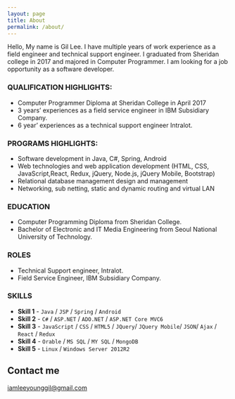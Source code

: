 ```yaml
---
layout: page
title: About
permalink: /about/
---
```


Hello, My name is Gil Lee. I have multiple years of work experience as a field engineer and technical support engineer. I graduated from Sheridan college in 2017 and majored in Computer Programmer.
I am looking for a job opportunity as a software developer.

### QUALIFICATION HIGHLIGHTS:

- Computer Programmer Diploma at Sheridan College in April 2017
- 3 years’ experiences as a field service engineer in IBM Subsidiary Company.
- 6 year’ experiences as a technical support engineer Intralot.

### PROGRAMS HIGHLIGHTS:
- Software development in Java, C#, Spring, Android
- Web technologies and web application development (HTML, CSS, JavaScript,React, Redux, jQuery, Node.js, jQuery Mobile, Bootstrap)
- Relational database management design and management
- Networking, sub netting, static and dynamic routing and virtual LAN

### EDUCATION

* Computer Programming Diploma from Sheridan College.
* Bachelor of Electronic and IT Media Engineering from Seoul National University of Technology.


### ROLES

* Technical Support engineer, Intralot.
* Field Service Engineer, IBM Subsidiary Company.

### SKILLS

* **Skill 1** - `Java` / `JSP` / `Spring` / `Android`
* **Skill 2** - `C#` / `ASP.NET` / `ADO.NET` / `ASP.NET Core MVC6`
* **Skill 3** - `JavaScript` / `CSS` / `HTML5` / `JQuery`/ `JQuery Mobile`/ `JSON`/ `Ajax` / `React` / `Redux`
* **Skill 4** - `Orable` / `MS SQL` / `MY SQL` / `MongoDB`
* **Skill 5** - `Linux` / `Windows Server 2012R2`
   


## Contact me

[iamleeyounggil@gmail.com](mailto:iamleeyounggil@gmail.com)
